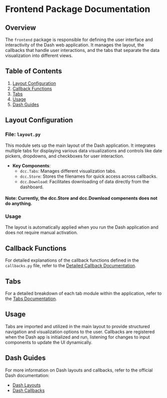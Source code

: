 

# Frontend Package Documentation

## Overview

The `frontend` package is responsible for defining the user interface and interactivity of the Dash web application. It manages the layout, the callbacks that handle user interactions, and the tabs that separate the data visualization into different views.

## Table of Contents

1. [Layout Configuration](#layout-configuration)
2. [Callback Functions](docs/callbacks.md)
3. [Tabs](docs/tabs.md)
4. [Usage](#usage)
5. [Dash Guides](#dash-guides)


## Layout Configuration

### File: `layout.py`

This module sets up the main layout of the Dash application. It integrates multiple tabs for displaying various data visualizations and controls like date pickers, dropdowns, and checkboxes for user interaction.

- **Key Components**:
  - `dcc.Tabs`: Manages different visualization tabs.
  - `dcc.Store`: Stores the filenames for quick access across callbacks.
  - `dcc.Download`: Facilitates downloading of data directly from the dashboard.

#### Note: Currently, the dcc.Store and dcc.Download compenents does not do anything. 

### Usage

The layout is automatically applied when you run the Dash application and does not require manual activation.

## Callback Functions

For detailed explanations of the callback functions defined in the `callbacks.py` file, refer to the [Detailed Callback Documentation](docs/callbacks.md).

## Tabs

For a detailed breakdown of each tab module within the application, refer to the [Tabs Documentation](docs/tabs.md).

## Usage

Tabs are imported and utilized in the main layout to provide structured navigation and visualization options to the user. Callbacks are registered when the Dash app is initialized and run, listening for changes to input components to update the UI dynamically.

## Dash Guides

For more information on Dash layouts and callbacks, refer to the official Dash documentation:

- [Dash Layouts](https://dash.plotly.com/layout)
- [Dash Callbacks](https://dash.plotly.com/basic-callbacks)

